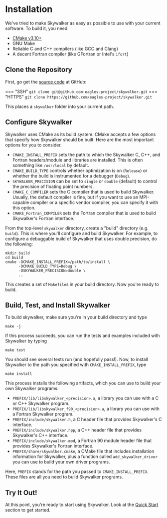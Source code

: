# Installation

We've tried to make Skywalker as easy as possible to use with your current
software. To build it, you need

+ [CMake v3.10+](https://cmake.org/)
+ GNU Make
+ Reliable C and C++ compilers (like GCC and Clang)
+ A decent Fortran compiler (like GFortran or Intel's `ifort`)

## Clone the Repository

First, go get the [source code](https:/github.com/eagles-project/skywalker)
at GitHub:

=== "SSH"
    ```
    git clone git@github.com:eagles-project/skywalker.git
    ```
=== "HTTPS"
    ```
    git clone https://github.com/eagles-project/skywalker.git
    ```

This places a `skywalker` folder into your current path.

## Configure Skywalker

Skywalker uses CMake as its build system. CMake accepts a few options that
specify how Skywalker should be built. Here are the most important options for
you to consider.

* `CMAKE_INSTALL_PREFIX` sets the path to which the Skywalker C, C++, and
  Fortran headers/module and libraries are installed. This is often something
  like `/usr/local` by default.
* `CMAKE_BUILD_TYPE` controls whether optimization is on (`Release`) or whether
  the build is instrumented for a debugger (`Debug`).
* `SKYWALKER_PRECISION` can be set to `single` or `double` (default) to control
  the precision of floating point numbers.
* `CMAKE_C_COMPILER` sets the C compiler that is used to build Skywalker.
  Usually, the default compiler is fine, but if you want to use an MPI-capable
  compiler or a specific vendor compiler, you can specify it with this option.
* `CMAKE_Fortran_COMPILER` sets the Fortran compiler that is used to build
  Skywalker's Fortran interface.

From the top-level `skywalker` directory, create a "build" directory
(e.g. `build`). This is where you'll configure and build Skywalker. For example,
to configure a debuggable build of Skywalker that uses double precision, do the
following:

```
mkdir build
cd build
cmake -DCMAKE_INSTALL_PREFIX=/path/to/install \
      -DCMAKE_BUILD_TYPE=Debug \
      -DSKYWALKER_PRECISION=double \
      ..
```

This creates a set of `Makefile`s in your build directory. Now you're ready
to build.

## Build, Test, and Install Skywalker

To build skywalker, make sure you're in your build directory and type

```
make -j
```

If this process succeeds, you can run the tests and examples included with
Skywalker by typing

```
make test
```

You should see several tests run (and hopefully pass!). Now, to install
Skywalker to the path you specified with `CMAKE_INSTALL_PREFIX`, type

```
make install
```

This process installs the following artifacts, which you can use to build your
own Skywalker programs:

* `PREFIX/lib/libskywalker_<precision>.a`, a library you can use with a C or C++
  Skywalker program.
* `PREFIX/lib/libskywalker_f90_<precision>.a`, a library you can use with a
  Fortran Skywalker program.
* `PREFIX/include/skywalker.h`, a C header file that provides Skywalker's C
  interface.
* `PREFIX/include/skywalker.hpp`, a C++ header file that provides Skywalker's
  C++ interface.
* `PREFIX/include/skywalker.mod`, a Fortran 90 module header file that provides
  Skywalker's Fortran interface.
* `PREFIX/share/skywalker.cmake`, a CMake file that includes installation
  information for Skywalker, plus a function called `add_skywalker_driver` you
  can use to build your own driver programs.

Here, `PREFIX` stands for the path you passed to `CMAKE_INSTALL_PREFIX`. These
files are all you need to build Skywalker programs.

## Try It Out!

At this point, you're ready to start using Skywalker. Look at the
[Quick Start](quick_start.md) section to get started.
